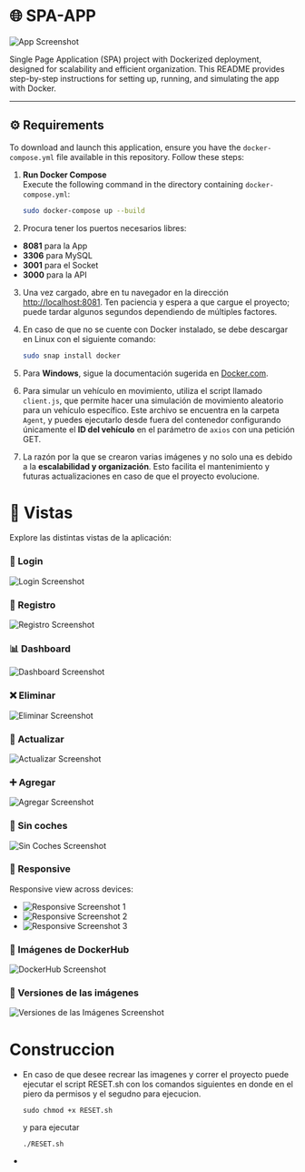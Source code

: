 # 🌐 SPA-APP

![App Screenshot](https://github.com/user-attachments/assets/7448c3d5-4048-4377-84a6-6d862d86ae06)

Single Page Application (SPA) project with Dockerized deployment, designed for scalability and efficient organization. This README provides step-by-step instructions for setting up, running, and simulating the app with Docker.

---

## ⚙️ Requirements

To download and launch this application, ensure you have the `docker-compose.yml` file available in this repository. Follow these steps:

1. **Run Docker Compose**  
   Execute the following command in the directory containing `docker-compose.yml`:
   ```bash
   sudo docker-compose up --build 
   ```
2. Procura tener los puertos necesarios libres:

- **8081** para la App
- **3306** para MySQL
- **3001** para el Socket
- **3000** para la API

3. Una vez cargado, abre en tu navegador en la dirección [http://localhost:8081](http://localhost:8081). Ten paciencia y espera a que cargue el proyecto; puede tardar algunos segundos dependiendo de múltiples factores.

4. En caso de que no se cuente con Docker instalado, se debe descargar en Linux con el siguiente comando:
   ```bash
   sudo snap install docker
   ```


5. Para **Windows**, sigue la documentación sugerida en [Docker.com](https://www.docker.com/).

6. Para simular un vehículo en movimiento, utiliza el script llamado `client.js`, que permite hacer una simulación de movimiento aleatorio para un vehículo específico. Este archivo se encuentra en la carpeta `Agent`, y puedes ejecutarlo desde fuera del contenedor configurando únicamente el **ID del vehículo** en el parámetro de `axios` con una petición GET.

7. La razón por la que se crearon varias imágenes y no solo una es debido a la **escalabilidad y organización**. Esto facilita el mantenimiento y futuras actualizaciones en caso de que el proyecto evolucione.

# 📸 Vistas

Explore las distintas vistas de la aplicación:

### 🔑 Login
![Login Screenshot](https://github.com/user-attachments/assets/c69f44bd-f762-41d7-a867-83b423ffe8ad)

### 📝 Registro
![Registro Screenshot](https://github.com/user-attachments/assets/57a26583-ee07-4ee4-8ea4-6df940406833)

### 📊 Dashboard
![Dashboard Screenshot](https://github.com/user-attachments/assets/e6981fee-655b-404a-b69c-63292daa4989)

### ❌ Eliminar
![Eliminar Screenshot](https://github.com/user-attachments/assets/f0fe7e08-0ba9-4777-878b-1cc6c6b921fc)

### 🔄 Actualizar
![Actualizar Screenshot](https://github.com/user-attachments/assets/7e640164-e052-4caf-945b-7ebdb9674745)

### ➕ Agregar
![Agregar Screenshot](https://github.com/user-attachments/assets/c7f240a0-061a-40d5-ab48-995640313a3b)

### 🚫 Sin coches
![Sin Coches Screenshot](https://github.com/user-attachments/assets/6cc181b4-df03-441c-a601-17abd535de9f)

### 📱 Responsive
Responsive view across devices:
- ![Responsive Screenshot 1](https://github.com/user-attachments/assets/495b78eb-e4fc-4ac0-8947-1e08ee28914e)
- ![Responsive Screenshot 2](https://github.com/user-attachments/assets/87bb1734-246e-4b63-8f50-76e145f04ebf)
- ![Responsive Screenshot 3](https://github.com/user-attachments/assets/2d97717b-a09a-4916-9eb7-4e4bf731083d)

### 🐳 Imágenes de DockerHub
![DockerHub Screenshot](https://github.com/user-attachments/assets/39e2c734-3b34-4a33-b594-4b4e9b74f3b8)

### 🔢 Versiones de las imágenes
![Versiones de las Imágenes Screenshot](https://github.com/user-attachments/assets/dfc6cfd7-4eb5-4f45-ab4f-dc9b2fb772c4)



# Construccion

* En caso de que desee recrear las imagenes y correr el proyecto puede ejecutar el script RESET.sh con los comandos siguientes en donde en el piero da permisos y el segudno para ejecucion.
  ```
  sudo chmod +x RESET.sh
  ```
  y para ejecutar

    ```
    ./RESET.sh
    ```
  











  

* 
